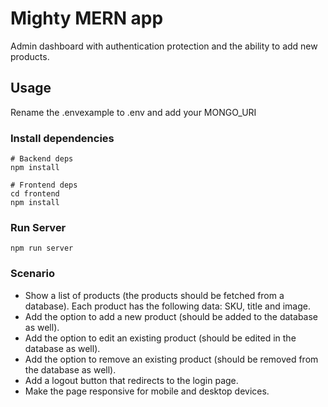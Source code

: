# Mighty MERN app

Admin dashboard with authentication protection and the ability to add new products.

## Usage

Rename the .envexample to .env and add your MONGO_URI

### Install dependencies

```
# Backend deps
npm install

# Frontend deps
cd frontend
npm install
```

### Run Server

```
npm run server
```

### Scenario

- Show a list of products (the products should be fetched from a database). Each product has the following data: SKU, title and image.
- Add the option to add a new product (should be added to the database as well).
- Add the option to edit an existing product (should be edited in the database as well).
- Add the option to remove an existing product (should be removed from the database as well).
- Add a logout button that redirects to the login page.
- Make the page responsive for mobile and desktop devices.
